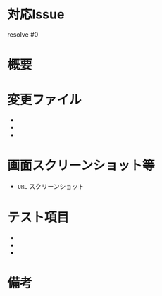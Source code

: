 <!-- 全部埋める必要はありませんが，できるだけわかりやすく書いてください -->
# 対応Issue
<!-- 対応したIssue番号を記載 -->
resolve #0

# 概要
<!-- 開発内容の概要を記載 -->

# 変更ファイル
<!-- 変更したファイルを箇条書きで記載 -->
<!-- 例) `api/app/controller/groups_controller.rb` -->
-
-
-

# 画面スクリーンショット等
<!-- URLとともに貼る（なければ空欄でよい） -->
- `URL`
スクリーンショット

# テスト項目
<!-- テストしてほしい内容を記載 -->
-
-
-

# 備考
